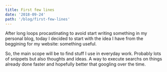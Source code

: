 ```yaml
---
title: First few lines
date: '2018-09-24'
path: '/blog/first-few-lines'
---
```


After long loops procastinating to avoid start writing something in my personal blog, today I decided to start with the idea I have from the beggining for my website: something useful.

So, the main scope will be to find stuff I use in everyday work. Probably lots of snippets but also thoughts and ideas. A way to execute searchs on things already done faster and hopefully better that googling over the time.

